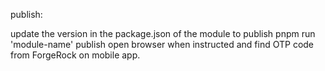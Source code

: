 publish:

update the version in the package.json of the module to publish
pnpm run 'module-name' publish
open browser when instructed and find OTP code from ForgeRock on mobile app.
